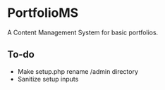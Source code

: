 # PortfolioMS

A Content Management System for basic portfolios.

## To-do
- Make setup.php rename /admin directory
- Sanitize setup inputs
